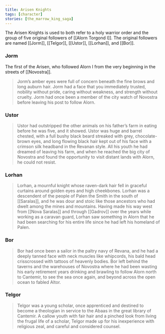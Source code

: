 ```yaml
---
title: Arisen Knights
tags: [character]
stories: [the_marrow_king_saga]
---
```


The Arisen Knights is used to both refer to a holy warrior order and the group of five original followers of [[Alorn Torgond I]]. The original followers are named [[Jorm]], [[Telgor]], [[Ustor]], [[Lorhan]], and [[Bor]].

### Jorm

The first of the Arisen, who followed Alorn I from the very beginning in the streets of [[Novostra]].

> Jorm’s amber eyes were full of concern beneath the fine brows and long auburn hair. Jorm had a face that you immediately trusted, nobility without pride, caring without weakness, and strength without cruelty. Jorm had once been a member of the city watch of Novostra before leaving his post to follow Alorn.

### Ustor

> Ustor had outstripped the other animals on his father’s farm in eating before he was five, and it showed. Ustor was huge and barrel chested, with a full bushy black beard streaked with grey, chocolate-brown eyes, and long flowing black hair kept out of his face with a crimson silk headband in the Revanan style. All his youth he had dreamed of leaving his farm, and when he reached the big city of Novostra and found the opportunity to visit distant lands with Alorn, he could not resist.

### Lorhan

> Lorhan, a mournful knight whose raven-dark hair fell in graceful curtains around golden eyes and high cheekbones. Lorhan was a descendent of the people of Palen the Smith in the south of [[Saralas]], and he was dour and stoic like those ancestors who had dwelt among the mines and mountains. Having made his way west from [[Nova Saralas]] and through [[Gadrov]] over the years while working as a caravan guard, Lorhan saw something in Alorn that he had been searching for his entire life since he had left his homeland of Palen.

### Bor

> Bor had once been a sailor in the paltry navy of Revana, and he had a deeply tanned face with neck muscles like whipcords, his bald head crisscrossed with tattoos of heavenly bodies. Bor left behind the taverns and the warehouses of Novostra where he had been wasting his early retirement years drinking and brawling to follow Alorn north to Cantemir, to see the sea once again, and beyond across the open ocean to fabled Altor.

### Telgor

> Telgor was a young scholar, once apprenticed and destined to become a theologian in service to the Abaas in the great library of Cantemir. A callow youth with fair hair and a pinched look from living the frugal life of a scholar, Telgor made up for his inexperience with religious zeal, and careful and considered counsel.
